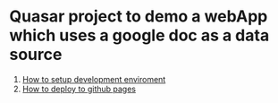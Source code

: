 # Quasar project to demo a webApp which uses a google doc as a data source


1. [How to setup development enviroment](DEVSETUP.md)
2. [How to deploy to github pages](GITHUBDEPLOYMENT.md)




